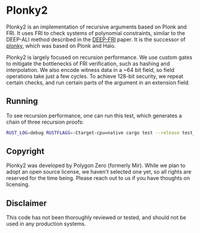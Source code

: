 # Plonky2

Plonky2 is an implementation of recursive arguments based on Plonk and FRI. It uses FRI to check systems of polynomial constraints, similar to the DEEP-ALI method described in the [DEEP-FRI](https://arxiv.org/abs/1903.12243) paper. It is the successor of [plonky](https://github.com/mir-protocol/plonky), which was based on Plonk and Halo.

Plonky2 is largely focused on recursion performance. We use custom gates to mitigate the bottlenecks of FRI verification, such as hashing and interpolation. We also encode witness data in a ~64 bit field, so field operations take just a few cycles. To achieve 128-bit security, we repeat certain checks, and run certain parts of the argument in an extension field.


## Running

To see recursion performance, one can run this test, which generates a chain of three recursion proofs:

```sh
RUST_LOG=debug RUSTFLAGS=-Ctarget-cpu=native cargo test --release test_recursive_recursive_verifier -- --ignored
```


## Copyright

Plonky2 was developed by Polygon Zero (formerly Mir). While we plan to adopt an open source license, we haven't selected one yet, so all rights are reserved for the time being. Please reach out to us if you have thoughts on licensing.


## Disclaimer

This code has not been thoroughly reviewed or tested, and should not be used in any production systems.

